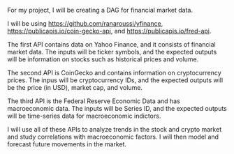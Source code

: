 For my project, I will be creating a DAG for financial market data. 

I will be using https://github.com/ranaroussi/yfinance, https://publicapis.io/coin-gecko-api, and https://publicapis.io/fred-api.

The first API contains data on Yahoo Finance, and it consists of financial market data. The inputs will be ticker symbols, and the expected outputs will be information on stocks such as historical prices and volume. 

The second API is CoinGecko and contains information on cryptocurrency prices. The inpus will be cryptocurrency IDs, and the expected outputs will be the price (in USD), market cap, and volume. 

The third API is the Federal Reserve Economic Data and has macroeconomic data. The inputs will be Series ID, and the expected outputs will be time-series data for macroeconomic indictors. 

I will use all of these APIs to analyze trends in the stock and crypto market and study correlations with macroeconomic factors. I will then model and forecast future movements in the market. 

